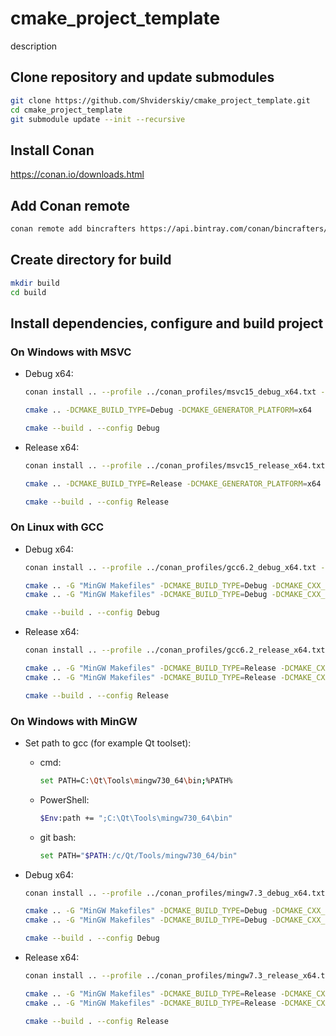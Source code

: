 # cmake_project_template

description

## Clone repository and update submodules
```bash
git clone https://github.com/Shviderskiy/cmake_project_template.git
cd cmake_project_template
git submodule update --init --recursive
```

## Install Conan
https://conan.io/downloads.html

## Add Conan remote
```bash
conan remote add bincrafters https://api.bintray.com/conan/bincrafters/public-conan
```

## Create directory for build
```bash
mkdir build
cd build
```

## Install dependencies, configure and build project

### On Windows with MSVC

- Debug x64:
  ```bash
  conan install .. --profile ../conan_profiles/msvc15_debug_x64.txt --build missing

  cmake .. -DCMAKE_BUILD_TYPE=Debug -DCMAKE_GENERATOR_PLATFORM=x64

  cmake --build . --config Debug
  ```
- Release x64:
  ```bash
  conan install .. --profile ../conan_profiles/msvc15_release_x64.txt --build missing

  cmake .. -DCMAKE_BUILD_TYPE=Release -DCMAKE_GENERATOR_PLATFORM=x64

  cmake --build . --config Release
  ```

### On Linux with GCC

- Debug x64:
  ```bash
  conan install .. --profile ../conan_profiles/gcc6.2_debug_x64.txt --build missing

  cmake .. -G "MinGW Makefiles" -DCMAKE_BUILD_TYPE=Debug -DCMAKE_CXX_FLAGS="-m64"
  cmake .. -G "MinGW Makefiles" -DCMAKE_BUILD_TYPE=Debug -DCMAKE_CXX_FLAGS="-m64"

  cmake --build . --config Debug
  ```
- Release x64:
  ```bash
  conan install .. --profile ../conan_profiles/gcc6.2_release_x64.txt --build missing

  cmake .. -G "MinGW Makefiles" -DCMAKE_BUILD_TYPE=Release -DCMAKE_CXX_FLAGS="-m64"
  cmake .. -G "MinGW Makefiles" -DCMAKE_BUILD_TYPE=Release -DCMAKE_CXX_FLAGS="-m64"

  cmake --build . --config Release
  ```

### On Windows with MinGW

- Set path to gcc (for example Qt toolset):
  - cmd:
    ```bash
    set PATH=C:\Qt\Tools\mingw730_64\bin;%PATH%
    ```
  - PowerShell:
    ```bash
    $Env:path += ";C:\Qt\Tools\mingw730_64\bin"
    ```
  - git bash:
    ```bash
    set PATH="$PATH:/c/Qt/Tools/mingw730_64/bin"
    ```

- Debug x64:
  ```bash
  conan install .. --profile ../conan_profiles/mingw7.3_debug_x64.txt --build missing

  cmake .. -G "MinGW Makefiles" -DCMAKE_BUILD_TYPE=Debug -DCMAKE_CXX_FLAGS="-m64"
  cmake .. -G "MinGW Makefiles" -DCMAKE_BUILD_TYPE=Debug -DCMAKE_CXX_FLAGS="-m64"

  cmake --build . --config Debug
  ```
- Release x64:
  ```bash
  conan install .. --profile ../conan_profiles/mingw7.3_release_x64.txt --build missing

  cmake .. -G "MinGW Makefiles" -DCMAKE_BUILD_TYPE=Release -DCMAKE_CXX_FLAGS="-m64"
  cmake .. -G "MinGW Makefiles" -DCMAKE_BUILD_TYPE=Release -DCMAKE_CXX_FLAGS="-m64"

  cmake --build . --config Release
  ```

